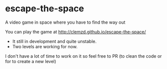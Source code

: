 # escape-the-space
A video game in space where you have to find the way out

You can play the game at http://clemzd.github.io/escape-the-space/

- It still in development and quite unstable. 
- Two levels are working for now.

I don't have a lot of time to work on it so feel free to PR (to clean the code or for to create a new level)
